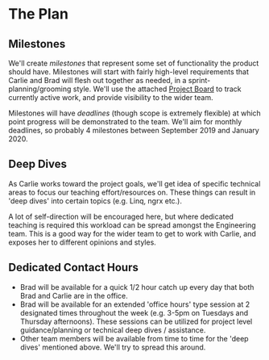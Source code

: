 # The Plan

## Milestones

We'll create _milestones_ that represent some set of functionality the
product should have. Milestones will start with fairly high-level requirements
that Carlie and Brad will flesh out together as needed, in a sprint-planning/grooming
style. We'll use the attached [Project Board](https://github.com/stacktracehq/event-reg-mini-project/projects/2)
to track currently active work, and provide visibility to the wider team.

Milestones will have _deadlines_ (though scope is extremely flexible) at which
point progress will be demonstrated to the team. We'll aim for monthly
deadlines, so probably 4 milestones between September 2019 and January 2020.

## Deep Dives

As Carlie works toward the project goals, we'll get idea of specific
technical areas to focus our teaching effort/resources on. These things can
result in 'deep dives' into certain topics (e.g. Linq, ngrx etc.).

A lot of self-direction will be encouraged here, but where dedicated teaching
is required this workload can be spread amongst the Engineering team. This is
a good way for the wider team to get to work with Carlie, and exposes her to different
opinions and styles.

## Dedicated Contact Hours

* Brad will be available for a quick 1/2 hour catch up every day that both Brad and
Carlie are in the office.
* Brad will be available for an extended 'office hours' type session at 2
designated times throughout the week (e.g. 3-5pm on Tuesdays and Thursday afternoons).
These sessions can be utilized for project level guidance/planning or technical
deep dives / assistance.
* Other team members will be available from time to time for the 'deep dives'
mentioned above. We'll try to spread this around.

